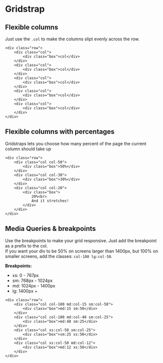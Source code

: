 Gridstrap
=========

Flexible columns
----------------

Just use the `.col` to make the columns slipt evenly across the row.

```
<div class="row">
	<div class="col">
		<div class="box">col</div>
	</div>
	<div class="col">
		<div class="box">col</div>
	</div>
	<div class="col">
		<div class="box">col</div>
	</div>
	<div class="col">
		<div class="box">col</div>
	</div>
	<div class="col">
		<div class="box">col</div>
	</div>
</div>
```

Flexible columns with percentages
---------------------------------

Gridstraps lets you choose how many percent of the page the current
column should take up

```
<div class="row">
	<div class="col col-50">
		<div class="box">50%</div>
	</div>
	<div class="col col-30">
		<div class="box">30%</div>
	</div>
	<div class="col col-20">
		<div class="box">
			20%<br>
			And it stretches!
		</div>
	</div>
</div>
```

Media Queries & breakpoints
---------------------------

Use the breakpoints to make your grid responsive. Just add the
breakpoint as a prefix to the col.  
If you want your div to be 50% on screens larger than 1400px, but 100%
on smaller screens, add the classes: `col-100 lg:col-50`.

**Breakpoints:**

- xs: 0 - 767px
- sm: 768px - 1024px
- md: 1024px - 1400px
- lg: 1400px +

```
<div class="row">
	<div class="col col-100 md:col-15 sm:col-50">
		<div class="box">md:15 sm:50</div>
	</div>
	<div class="col col-100 md:col-48 sm:col-25">
		<div class="box">md:48 sm:25</div>
	</div>
	<div class="col xs:col-50 sm:col-25">
		<div class="box">sm:25 xs:50</div>
	</div>
	<div class="col xs:col-50 md:col-12">
		<div class="box">md:12 xs:50</div>
	</div>
</div>
```
